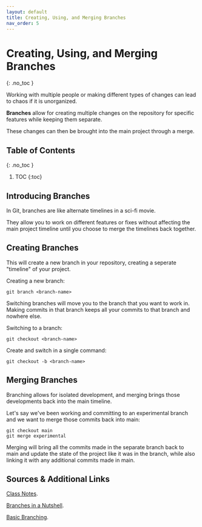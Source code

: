 ```yaml
---
layout: default
title: Creating, Using, and Merging Branches
nav_order: 5
---
```


<!-- prettier-ignore-start -->

# Creating, Using, and Merging Branches 
{: .no_toc }

Working with multiple people or making different types of changes can lead to chaos if it is unorganized.

**Branches** allow for creating multiple changes on the repository for specific features while keeping them separate.

These changes can then be brought into the main project through a merge.

## Table of Contents
{: .no_toc }

1. TOC
{:toc}

<!-- prettier-ignore-end -->

## Introducing Branches

In Git, branches are like alternate timelines in a sci-fi movie.

They allow you to work on different features or fixes without affecting the main project timeline until you choose to merge the timelines back together.

## Creating Branches

This will create a new branch in your repository, creating a seperate "timeline" of your project.

Creating a new branch:

```
git branch <branch-name>
```

Switching branches will move you to the branch that you want to work in. Making commits in that branch keeps all your commits to that branch and nowhere else.

Switching to a branch:

```
git checkout <branch-name>
```

Create and switch in a single command:

```
git checkout -b <branch-name>
```

## Merging Branches

Branching allows for isolated development, and merging brings those developments
back into the main timeline.

Let's say we've been working and committing to an experimental branch and we want to merge those commits back into main:

```
git checkout main
git merge experimental
```

Merging will bring all the commits made in the separate branch back to main and update the state of the project like it was in the branch, while also linking it with any additional commits made in main.

## Sources & Additional Links
[Class Notes](https://learn.rrc.ca/d2l/le/content/645955/viewContent/10531990/View).

[Branches in a Nutshell](https://git-scm.com/book/en/v2/Git-Branching-Branches-in-a-Nutshell).

[Basic Branching](https://git-scm.com/book/en/v2/Git-Branching-Basic-Branching-and-Merging).
